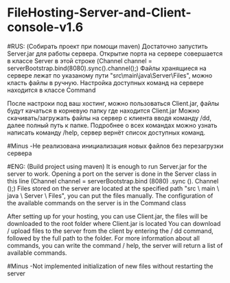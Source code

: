 # FileHosting-Server-and-Client-console-v1.6


#RUS:
(Собирать проект при помощи maven)
Достаточно запустить Server.jar для работы сервера.
Открытие порта на сервере совершается в классе Server в этой строке (Channel channel = serverBootstrap.bind(8080).sync().channel();)
Файлы хранящиеся на сервере лежат по указаному пути "src\main\java\Server\Files", можно класть файлы в ручную. 
Настройка доступных команд на сервере находится в классе Command

После настроки под ваш хостинг, можно пользоваться Client.jar, файлы будут качаться в корневую папку где находится Client.jar
Можно скачивать/загружать файлы на сервер с клиента вводя команду /dd, далее полный путь к папке. 
Подробнее о всех командах можно узнать написать команду /help, сервер вернёт список доступных команд.

#Minus
-Не реализована инициализация новых файлов без перезагрузки сервера



#ENG:
(Build project using maven)
It is enough to run Server.jar for the server to work.
Opening a port on the server is done in the Server class in this line (Channel channel = serverBootstrap.bind (8080) .sync (). Channel ();)
Files stored on the server are located at the specified path "src \ main \ java \ Server \ Files", you can put the files manually.
The configuration of the available commands on the server is in the Command class

After setting up for your hosting, you can use Client.jar, the files will be downloaded to the root folder where Client.jar is located
You can download / upload files to the server from the client by entering the / dd command, followed by the full path to the folder.
For more information about all commands, you can write the command / help, the server will return a list of available commands.


#Minus
-Not implemented initialization of new files without restarting the server

